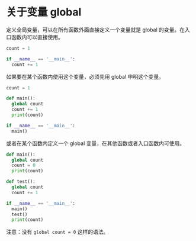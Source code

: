 # 关于变量 global

定义全局变量，可以在所有函数外面直接定义一个变量就是 global 的变量。在入口函数内可以直接使用。

```python
count = 1

if __name__ == '__main__':
  count += 1
```

如果要在某个函数内使用这个变量，必须先用 global 申明这个变量。

```python
count = 1

def main():
  global count
  count += 1
  print(count)

if __name__ == '__main__':
  main()
```

或者在某个函数内定义一个 global 变量，在其他函数或者入口函数内可使用。

```python
def main():
  global count
  count = 0
  print(count)

def test():
  global count
  count += 1

if __name__ == '__main__':
  main()
  test()
  print(count)
```

注意：没有 `global count = 0` 这样的语法。
